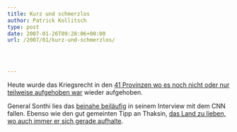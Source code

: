 ```yaml
---
title: Kurz und schmerzlos
author: Patrick Kollitsch
type: post
date: 2007-01-26T09:28:06+00:00
url: /2007/01/kurz-und-schmerzlos/




---
```

Heute wurde das Kriegsrecht in den <a href="1032">41 Provinzen wo es noch nicht oder nur teilweise aufgehoben war</a> wieder aufgehoben. 

General Sonthi lies das [beinahe beiläufig][1] in seinem Interview mit dem CNN fallen. Ebenso wie den gut gemeinten Tipp an Thaksin, [das Land zu lieben, wo auch immer er sich gerade aufhalte][2].

 [1]: http://www.nationmultimedia.com/breakingnews/read.php?newsid=30025188
 [2]: http://www.nationmultimedia.com/breakingnews/read.php?newsid=30025189